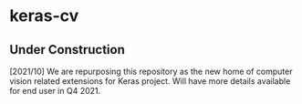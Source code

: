 # keras-cv

## Under Construction

[2021/10] We are repurposing this repository as the new home of computer vision related extensions for Keras project.
Will have more details available for end user in Q4 2021.
